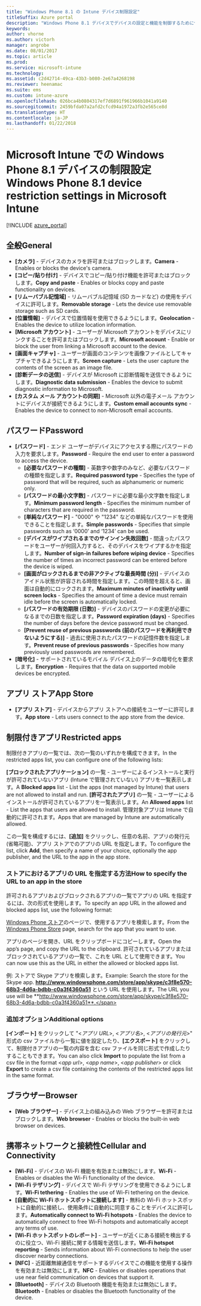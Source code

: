 ```yaml
---
title: "Windows Phone 8.1 の Intune デバイス制限設定"
titleSuffix: Azure portal
description: "Windows Phone 8.1 デバイスでデバイスの設定と機能を制御するために使用できる Intune 設定について説明します。\""
keywords: 
author: vhorne
ms.author: victorh
manager: angrobe
ms.date: 08/01/2017
ms.topic: article
ms.prod: 
ms.service: microsoft-intune
ms.technology: 
ms.assetid: c2d42714-49ca-43b3-b080-2e67a4268198
ms.reviewer: heenamac
ms.suite: ems
ms.custom: intune-azure
ms.openlocfilehash: 026bca4b0804317ef7d6891f961966b1041a9140
ms.sourcegitcommit: 2459bfda07a2afd2cfcd94a1972a3fb2e565ce8d
ms.translationtype: HT
ms.contentlocale: ja-JP
ms.lasthandoff: 01/22/2018
---
```

# <a name="windows-phone-81-device-restriction-settings-in-microsoft-intune"></a><span data-ttu-id="b932b-103">Microsoft Intune での Windows Phone 8.1 デバイスの制限設定</span><span class="sxs-lookup"><span data-stu-id="b932b-103">Windows Phone 8.1 device restriction settings in Microsoft Intune</span></span>

[!INCLUDE [azure_portal](./includes/azure_portal.md)]

## <a name="general"></a><span data-ttu-id="b932b-104">全般</span><span class="sxs-lookup"><span data-stu-id="b932b-104">General</span></span>

-   <span data-ttu-id="b932b-105">**[カメラ]** - デバイスのカメラを許可またはブロックします。</span><span class="sxs-lookup"><span data-stu-id="b932b-105">**Camera** - Enables or blocks the device's camera.</span></span>
-   <span data-ttu-id="b932b-106">**[コピー/貼り付け]** - デバイスでコピー/貼り付け機能を許可またはブロックします。</span><span class="sxs-lookup"><span data-stu-id="b932b-106">**Copy and paste** - Enables or blocks copy and paste functionality on devices.</span></span>
-   <span data-ttu-id="b932b-107">**[リムーバブル記憶域]** - リムーバブル記憶域 (SD カードなど) の使用をデバイスに許可します。</span><span class="sxs-lookup"><span data-stu-id="b932b-107">**Removable storage** - Lets the device use removable storage such as SD cards.</span></span>
-   <span data-ttu-id="b932b-108">**[位置情報]** - デバイスで位置情報を使用できるようにします。</span><span class="sxs-lookup"><span data-stu-id="b932b-108">**Geolocation** - Enables the device to utilize location information.</span></span>
-   <span data-ttu-id="b932b-109">**[Microsoft アカウント]** - ユーザーが Microsoft アカウントをデバイスにリンクすることを許可またはブロックします。</span><span class="sxs-lookup"><span data-stu-id="b932b-109">**Microsoft account** - Enable or block the user from linking a Microsoft account to the device.</span></span>
-   <span data-ttu-id="b932b-110">**[画面キャプチャ]** - ユーザーが画面のコンテンツを画像ファイルとしてキャプチャできるようにします。</span><span class="sxs-lookup"><span data-stu-id="b932b-110">**Screen capture** - Lets the user capture the contents of the screen as an image file.</span></span>
-   <span data-ttu-id="b932b-111">**[診断データの送信]** - デバイスが Microsoft に診断情報を送信できるようにします。</span><span class="sxs-lookup"><span data-stu-id="b932b-111">**Diagnostic data submission** - Enables the device to submit diagnostic information to Microsoft.</span></span>
-   <span data-ttu-id="b932b-112">**[カスタム メール アカウントの同期]** - Microsoft 以外の電子メール アカウントにデバイスが接続できるようにします。</span><span class="sxs-lookup"><span data-stu-id="b932b-112">**Custom email accounts sync** - Enables the device to connect to non-Microsoft email accounts.</span></span>

## <a name="password"></a><span data-ttu-id="b932b-113">パスワード</span><span class="sxs-lookup"><span data-stu-id="b932b-113">Password</span></span>

-   <span data-ttu-id="b932b-114">**[パスワード]** - エンド ユーザーがデバイスにアクセスする際にパスワードの入力を要求します。</span><span class="sxs-lookup"><span data-stu-id="b932b-114">**Password** - Require the end user to enter a password to access the device.</span></span>
    -   <span data-ttu-id="b932b-115">**[必要なパスワードの種類]** - 英数字や数字のみなど、必要なパスワードの種類を指定します。</span><span class="sxs-lookup"><span data-stu-id="b932b-115">**Required password type** - Specifies the type of password that will be required, such as alphanumeric or numeric only.</span></span>
    -   <span data-ttu-id="b932b-116">**[パスワードの最小文字数]** - パスワードに必要な最小文字数を指定します。</span><span class="sxs-lookup"><span data-stu-id="b932b-116">**Minimum password length** - Specifies the minimum number of characters that are required in the password.</span></span>
    -   <span data-ttu-id="b932b-117">**[単純なパスワード]** - "0000" や "1234" などの単純なパスワードを使用できることを指定します。</span><span class="sxs-lookup"><span data-stu-id="b932b-117">**Simple passwords** - Specifies that simple passwords such as ‘0000’ and ‘1234’ can be used.</span></span>
    -   <span data-ttu-id="b932b-118">**[デバイスがワイプされるまでのサインイン失敗回数]** - 間違ったパスワードをユーザーが何回入力すると、そのデバイスをワイプするかを指定します。</span><span class="sxs-lookup"><span data-stu-id="b932b-118">**Number of sign-in failures before wiping device** - Specifies the number of times an incorrect password can be entered before the device is wiped.</span></span>
    -   <span data-ttu-id="b932b-119">**[画面がロックされるまでの非アクティブな最長時間 (分)]** - デバイスのアイドル状態が許容される時間を指定します。この時間を超えると、画面は自動的にロックされます。</span><span class="sxs-lookup"><span data-stu-id="b932b-119">**Maximum minutes of inactivity until screen locks** - Specifies the amount of time a device must remain idle before the screen is automatically locked.</span></span>
    -   <span data-ttu-id="b932b-120">**[パスワードの有効期限 (日数)]** - デバイスのパスワードの変更が必要になるまでの日数を指定します。</span><span class="sxs-lookup"><span data-stu-id="b932b-120">**Password expiration (days)** - Specifies the number of days before the device password must be changed.</span></span>
    -   <span data-ttu-id="b932b-121">**[Prevent reuse of previous passwords (前のパスワードを再利用できないようにする)]** - 過去に使用されたパスワードの記憶件数を指定します。</span><span class="sxs-lookup"><span data-stu-id="b932b-121">**Prevent reuse of previous passwords** - Specifies how many previously used passwords are remembered.</span></span>
-   <span data-ttu-id="b932b-122">**[暗号化]** - サポートされているモバイル デバイス上のデータの暗号化を要求します。</span><span class="sxs-lookup"><span data-stu-id="b932b-122">**Encryption** - Requires that the data on supported mobile devices be encrypted.</span></span>

## <a name="app-store"></a><span data-ttu-id="b932b-123">アプリ ストア</span><span class="sxs-lookup"><span data-stu-id="b932b-123">App Store</span></span>

-   <span data-ttu-id="b932b-124">**[アプリ ストア]** - デバイスからアプリ ストアへの接続をユーザーに許可します。</span><span class="sxs-lookup"><span data-stu-id="b932b-124">**App store** - Lets users connect to the app store from the device.</span></span>

## <a name="restricted-apps"></a><span data-ttu-id="b932b-125">制限付きアプリ</span><span class="sxs-lookup"><span data-stu-id="b932b-125">Restricted apps</span></span>

<span data-ttu-id="b932b-126">制限付きアプリの一覧では、次の一覧のいずれかを構成できます。</span><span class="sxs-lookup"><span data-stu-id="b932b-126">In the restricted apps list, you can configure one of the following lists:</span></span>

<span data-ttu-id="b932b-127">**[ブロックされたアプリケーション]** の一覧 - ユーザーによるインストールと実行が許可されていないアプリ (Intune で管理されていない) アプリを一覧表示します。</span><span class="sxs-lookup"><span data-stu-id="b932b-127">A **Blocked apps** list - List the apps (not managed by Intune) that users are not allowed to install and run.</span></span>
<span data-ttu-id="b932b-128">**[許可されたアプリ]** の一覧 - ユーザーによるインストールが許可されているアプリを一覧表示します。</span><span class="sxs-lookup"><span data-stu-id="b932b-128">An **Allowed apps** list - List the apps that users are allowed to install.</span></span> <span data-ttu-id="b932b-129">管理対象アプリは Intune で自動的に許可されます。</span><span class="sxs-lookup"><span data-stu-id="b932b-129">Apps that are managed by Intune are automatically allowed.</span></span>

<span data-ttu-id="b932b-130">この一覧を構成するには、**[追加]** をクリックし、任意の名前、アプリの発行元 (省略可能)、アプリ ストアでのアプリの URL を指定します。</span><span class="sxs-lookup"><span data-stu-id="b932b-130">To configure the list, click **Add**, then specify a name of your choice, optionally the app publisher, and the URL to the app in the app store.</span></span>

### <a name="how-to-specify-the-url-to-an-app-in-the-store"></a><span data-ttu-id="b932b-131">ストアにおけるアプリの URL を指定する方法</span><span class="sxs-lookup"><span data-stu-id="b932b-131">How to specify the URL to an app in the store</span></span>

<span data-ttu-id="b932b-132">許可されるアプリおよびブロックされるアプリの一覧でアプリの URL を指定するには、次の形式を使用します。</span><span class="sxs-lookup"><span data-stu-id="b932b-132">To specify an app URL in the allowed and blocked apps list, use the following format:</span></span>

<span data-ttu-id="b932b-133">[Windows Phone ストア](https://www.microsoft.com/store/apps/windows-phone)のページで、使用するアプリを検索します。</span><span class="sxs-lookup"><span data-stu-id="b932b-133">From the [Windows Phone Store](https://www.microsoft.com/store/apps/windows-phone) page, search for the app that you want to use.</span></span>

<span data-ttu-id="b932b-134">アプリのページを開き、URL をクリップボードにコピーします。</span><span class="sxs-lookup"><span data-stu-id="b932b-134">Open the app’s page, and copy the URL to the clipboard.</span></span> <span data-ttu-id="b932b-135">許可されているアプリまたはブロックされているアプリの一覧で、これを URL として使用できます。</span><span class="sxs-lookup"><span data-stu-id="b932b-135">You can now use this as the URL in either the allowed or blocked apps list.</span></span>

<span data-ttu-id="b932b-136">例: ストアで Skype アプリを検索します。</span><span class="sxs-lookup"><span data-stu-id="b932b-136">Example: Search the store for the Skype app.</span></span> <span data-ttu-id="b932b-137">**http://www.windowsphone.com/store/app/skype/c3f8e570-68b3-4d6a-bdbb-c0a3f4360a51** という URL を使用します。</span><span class="sxs-lookup"><span data-stu-id="b932b-137">The URL you use will be **http://www.windowsphone.com/store/app/skype/c3f8e570-68b3-4d6a-bdbb-c0a3f4360a51**.</span></span>



### <a name="additional-options"></a><span data-ttu-id="b932b-138">追加オプション</span><span class="sxs-lookup"><span data-stu-id="b932b-138">Additional options</span></span>

<span data-ttu-id="b932b-139">**[インポート]** をクリックして "<*アプリ URL*>, <*アプリ名*>, <*アプリの発行元*>" 形式の csv ファイルから一覧に値を設定したり、**[エクスポート]** をクリックして、制限付きアプリの一覧の内容を含む csv ファイルを同じ形式で作成したりすることもできます。</span><span class="sxs-lookup"><span data-stu-id="b932b-139">You can also click **Import** to populate the list from a csv file in the format <*app url*>, <*app name*>, <*app publisher*> or click **Export** to create a csv file containing the contents of the restricted apps list in the same format.</span></span>


## <a name="browser"></a><span data-ttu-id="b932b-140">ブラウザー</span><span class="sxs-lookup"><span data-stu-id="b932b-140">Browser</span></span>

-   <span data-ttu-id="b932b-141">**[Web ブラウザー]** - デバイス上の組み込みの Web ブラウザーを許可またはブロックします。</span><span class="sxs-lookup"><span data-stu-id="b932b-141">**Web browser** - Enables or blocks the built-in web browser on devices.</span></span>

## <a name="cellular-and-connectivity"></a><span data-ttu-id="b932b-142">携帯ネットワークと接続性</span><span class="sxs-lookup"><span data-stu-id="b932b-142">Cellular and Connectivity</span></span>

-   <span data-ttu-id="b932b-143">**[Wi-Fi]** - デバイスの Wi-Fi 機能を有効または無効にします。</span><span class="sxs-lookup"><span data-stu-id="b932b-143">**Wi-Fi** - Enables or disables the Wi-Fi functionality of the device.</span></span>
-   <span data-ttu-id="b932b-144">**[Wi-Fi テザリング]** - デバイスで Wi-Fi テザリングを使用できるようにします。</span><span class="sxs-lookup"><span data-stu-id="b932b-144">**Wi-Fi tethering** - Enables the use of Wi-Fi tethering on the device.</span></span>
-   <span data-ttu-id="b932b-145">**[自動的に Wi-Fi ホットスポットに接続します]** - 無料の Wi-Fi ホットスポットに自動的に接続し、使用条件に自動的に同意することをデバイスに許可します。</span><span class="sxs-lookup"><span data-stu-id="b932b-145">**Automatically connect to Wi-Fi hotspots** - Enables the device to automatically connect to free Wi-Fi hotspots and automatically accept any terms of use.</span></span>
-   <span data-ttu-id="b932b-146">**[Wi-Fi ホットスポットのレポート]** - ユーザーが近くにある接続を検出するのに役立つ、Wi-Fi 接続に関する情報を送信します。</span><span class="sxs-lookup"><span data-stu-id="b932b-146">**Wi-Fi hotspot reporting** - Sends information about Wi-Fi connections to help the user discover nearby connections.</span></span>
-   <span data-ttu-id="b932b-147">**[NFC]** - 近距離無線通信をサポートするデバイスでこの機能を使用する操作を有効または無効にします。</span><span class="sxs-lookup"><span data-stu-id="b932b-147">**NFC** - Enables or disables operations that use near field communication on devices that support it.</span></span>
-   <span data-ttu-id="b932b-148">**[Bluetooth]** - デバイスの Bluetooth 機能を有効または無効にします。</span><span class="sxs-lookup"><span data-stu-id="b932b-148">**Bluetooth** - Enables or disables the Bluetooth functionality of the device.</span></span>
